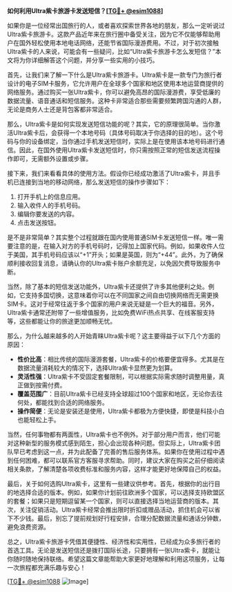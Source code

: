 **如何利用Ultra紫卡旅游卡发送短信？[[TG💪+ @esim1088](https://t.me/s/esim1088)]**

如果你是一位经常出国旅行的人，或者喜欢探索世界各地的朋友，那么一定听说过Ultra紫卡旅游卡。这款产品近年来在旅行圈中备受关注，因为它不仅能够帮助用户在国外轻松使用本地电话网络，还能节省国际漫游费用。不过，对于初次接触Ultra紫卡的人来说，可能会有一些疑问，比如“Ultra紫卡旅游卡怎么发短信？”本文将为你详细解答这个问题，并分享一些实用的小技巧。

首先，让我们来了解一下什么是Ultra紫卡旅游卡。Ultra紫卡是一款专门为旅行者设计的电子SIM卡服务，它允许用户在全球多个国家和地区使用本地运营商提供的网络服务。通过购买一张Ultra紫卡，你可以避免高昂的国际漫游费，享受低廉的数据流量、语音通话和短信服务。这种卡非常适合那些需要频繁跨国沟通的人群，无论是商务人士还是背包客都非常适合。

那么，Ultra紫卡是如何实现发送短信功能的呢？其实，它的原理很简单。当你激活Ultra紫卡后，会获得一个本地号码（具体号码取决于你选择的目的地）。这个号码与你的设备绑定，当你通过手机发送短信时，实际上是在使用该本地号码进行通信。因此，在国外使用Ultra紫卡发送短信时，你只需按照正常的短信发送流程操作即可，无需额外设置或步骤。

接下来，我们来看看具体的使用方法。假设你已经成功激活了Ultra紫卡，并且手机已连接到当地的移动网络，那么发送短信的操作步骤如下：

1. 打开手机上的信息应用。
2. 输入收件人的手机号码。
3. 编辑你要发送的内容。
4. 点击发送按钮。

是不是非常简单？其实整个过程就跟在国内使用普通SIM卡发送短信一样。唯一需要注意的是，在输入对方的手机号码时，记得加上国家代码。例如，如果收件人位于美国，其手机号码应该以“+1”开头；如果是英国，则为“+44”。此外，为了确保顺利接收回复消息，请确认你的Ultra紫卡账户余额充足，以免因欠费导致服务中断。

当然，除了基本的短信发送功能外，Ultra紫卡还提供了许多其他便利之处。例如，它支持多国切换，这意味着你可以在不同国家之间自由切换网络而无需更换SIM卡。这对于经常往返于多个国家的用户来说无疑是一个巨大的福音。另外，Ultra紫卡通常还附带了一些增值服务，比如免费WiFi热点共享、在线客服支持等，这些都能让你的旅途更加顺畅无忧。

那么，为什么越来越多的人开始青睐Ultra紫卡呢？这主要得益于以下几个方面的原因：

- **性价比高**：相比传统的国际漫游套餐，Ultra紫卡的价格要便宜得多。尤其是在数据流量消耗较大的情况下，选择Ultra紫卡显然更为划算。
- **灵活性强**：Ultra紫卡不受固定套餐限制，可以根据实际需求随时调整用量，真正做到按需付费。
- **覆盖范围广**：目前Ultra紫卡已经支持全球超过100个国家和地区，无论你去往何处，都能找到合适的网络服务。
- **操作简便**：无论是安装还是使用，Ultra紫卡都极为方便快捷，即使是科技小白也能轻松上手。

当然，任何事物都有两面性，Ultra紫卡也不例外。对于部分用户而言，他们可能对这种新型的服务模式感到陌生，担心会出现各种问题。但实际上，Ultra紫卡团队早已考虑到这一点，并为此配备了完善的售后服务体系。如果你在使用过程中遇到任何困难，都可以联系官方客服寻求帮助。同时，建议大家在购买之前仔细阅读相关条款，了解清楚各项收费标准和服务内容，这样才能更好地保障自己的权益。

最后，关于如何选购Ultra紫卡，这里有一些建议供参考。首先，根据你的出行目的地选择合适的版本。例如，如果你计划前往欧洲多个国家，可以选择支持欧盟区的套餐；如果只是短期逗留某一个国家，则可以直接选择当地运营商的版本。其次，关注促销活动。Ultra紫卡经常会推出限时折扣或赠品活动，抓住机会可以省下不少钱。最后，别忘了提前规划好行程安排，合理分配数据流量和通话分钟数，避免浪费资源。

总之，Ultra紫卡旅游卡凭借其便捷性、经济性和实用性，已经成为众多旅行者的首选工具。无论是发送短信还是拨打国际长途，只要拥有一张Ultra紫卡，就能让你随时随地保持联络。希望这篇文章能帮助大家更好地理解和利用这项服务，让每一次旅程都充满乐趣与安心！

[[TG💪+ @esim1088](https://t.me/s/esim1088) ![Image](https://i.postimg.cc/4NQfJmqS/Snipaste-2025-05-13-00-14-12.png)]
